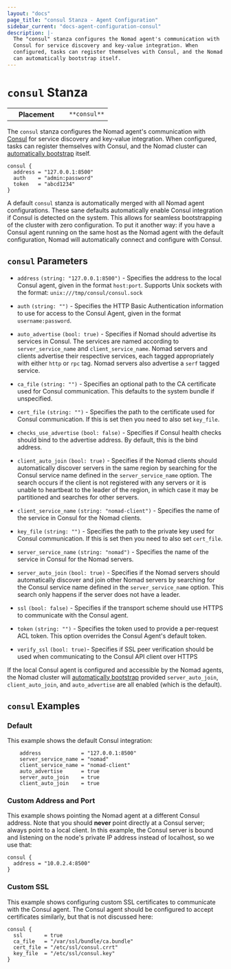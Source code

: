 ```yaml
---
layout: "docs"
page_title: "consul Stanza - Agent Configuration"
sidebar_current: "docs-agent-configuration-consul"
description: |-
  The "consul" stanza configures the Nomad agent's communication with
  Consul for service discovery and key-value integration. When
  configured, tasks can register themselves with Consul, and the Nomad cluster
  can automatically bootstrap itself.
---
```


# `consul` Stanza

<table class="table table-bordered table-striped">
  <tr>
    <th width="120">Placement</th>
    <td>
      <code>**consul**</code>
    </td>
  </tr>
</table>


The `consul` stanza configures the Nomad agent's communication with
[Consul][consul] for service discovery and key-value integration. When
configured, tasks can register themselves with Consul, and the Nomad cluster can
[automatically bootstrap][bootstrap] itself.

```hcl
consul {
  address = "127.0.0.1:8500"
  auth    = "admin:password"
  token   = "abcd1234"
}
```

A default `consul` stanza is automatically merged with all Nomad agent
configurations. These sane defaults automatically enable Consul integration if
Consul is detected on the system. This allows for seamless bootstrapping of the
cluster with zero configuration. To put it another way: if you have a Consul
agent running on the same host as the Nomad agent with the default
configuration, Nomad will automatically connect and configure with Consul.

## `consul` Parameters

- `address` `(string: "127.0.0.1:8500")` - Specifies the address to the local
  Consul agent, given in the format `host:port`. Supports Unix sockets with the
  format: `unix:///tmp/consul/consul.sock`

- `auth` `(string: "")` - Specifies the HTTP Basic Authentication information to
  use for access to the Consul Agent, given in the format `username:password`.

- `auto_advertise` `(bool: true)` - Specifies if Nomad should advertise its
  services in Consul. The services are named according to `server_service_name`
  and `client_service_name`. Nomad servers and clients advertise their
  respective services, each tagged appropriately with either `http` or `rpc`
  tag. Nomad servers also advertise a `serf` tagged service.

- `ca_file` `(string: "")` - Specifies an optional path to the CA certificate
  used for Consul communication. This defaults to the system bundle if
  unspecified.

- `cert_file` `(string: "")` - Specifies the path to the certificate used for
  Consul communication. If this is set then you need to also set `key_file`.

- `checks_use_advertise` `(bool: false)` - Specifies if Consul health checks
  should bind to the advertise address. By default, this is the bind address.

- `client_auto_join` `(bool: true)` - Specifies if the Nomad clients should
  automatically discover servers in the same region by searching for the Consul
  service name defined in the `server_service_name` option. The search occurs if
  the client is not registered with any servers or it is unable to heartbeat to
  the leader of the region, in which case it may be partitioned and searches for
  other servers.

- `client_service_name` `(string: "nomad-client")` - Specifies the name of the
  service in Consul for the Nomad clients.

- `key_file` `(string: "")` - Specifies the path to the private key used for
  Consul communication. If this is set then you need to also set `cert_file`.

- `server_service_name` `(string: "nomad")` - Specifies the name of the service
  in Consul for the Nomad servers.

- `server_auto_join` `(bool: true)` - Specifies if the Nomad servers should
  automatically discover and join other Nomad servers by searching for the
  Consul service name defined in the `server_service_name` option. This search
  only happens if the server does not have a leader.

- `ssl` `(bool: false)` - Specifies if the transport scheme should use HTTPS to
  communicate with the Consul agent.

- `token` `(string: "")` - Specifies the token used to provide a per-request ACL
  token. This option overrides the Consul Agent's default token.

- `verify_ssl` `(bool: true)`- Specifies if SSL peer verification should be used
  when communicating to the Consul API client over HTTPS


If the local Consul agent is configured and accessible by the Nomad agents, the
Nomad cluster will [automatically bootstrap][bootstrap] provided
`server_auto_join`, `client_auto_join`, and `auto_advertise` are all enabled
(which is the default).

## `consul` Examples

### Default

This example shows the default Consul integration:

```hcl
    address             = "127.0.0.1:8500"
    server_service_name = "nomad"
    client_service_name = "nomad-client"
    auto_advertise      = true
    server_auto_join    = true
    client_auto_join    = true
```

### Custom Address and Port

This example shows pointing the Nomad agent at a different Consul address. Note
that you should **never** point directly at a Consul server; always point to a
local client. In this example, the Consul server is bound and listening on the
node's private IP address instead of localhost, so we use that:

```hcl
consul {
  address = "10.0.2.4:8500"
}
```

### Custom SSL

This example shows configuring custom SSL certificates to communicate with
the Consul agent. The Consul agent should be configured to accept certificates
similarly, but that is not discussed here:

```hcl
consul {
  ssl       = true
  ca_file   = "/var/ssl/bundle/ca.bundle"
  cert_file = "/etc/ssl/consul.crrt"
  key_file  = "/etc/ssl/consul.key"
}
```

[consul]: https://www.consul.io/ "Consul by HashiCorp"
[bootstrap]: /guides/cluster/automatic.html "Automatic Bootstrapping"
